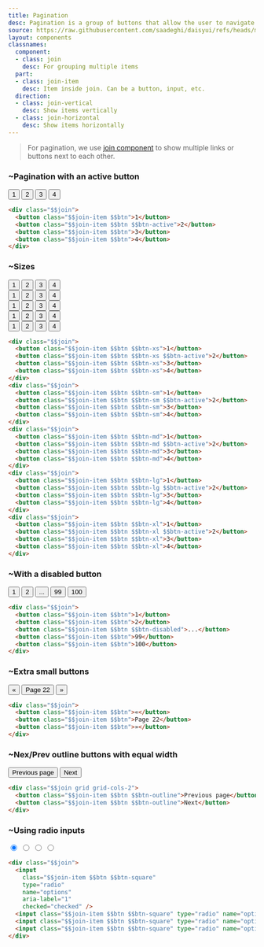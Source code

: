 ```yaml
---
title: Pagination
desc: Pagination is a group of buttons that allow the user to navigate between a set of related content.
source: https://raw.githubusercontent.com/saadeghi/daisyui/refs/heads/master/packages/daisyui/src/components/join.css
layout: components
classnames:
  component:
  - class: join
    desc: For grouping multiple items
  part:
  - class: join-item
    desc: Item inside join. Can be a button, input, etc.
  direction:
  - class: join-vertical
    desc: Show items vertically
  - class: join-horizontal
    desc: Show items horizontally
---
```


<script>
  import Component from "$components/Component.svelte"
  import Translate from "$components/Translate.svelte"
</script>

> For pagination, we use [join component](/components/join) to show multiple links or buttons next to each other.

### ~Pagination with an active button
<div class="join">
  <button class="join-item btn">1</button>
  <button class="join-item btn btn-active">2</button>
  <button class="join-item btn">3</button>
  <button class="join-item btn">4</button>
</div>

```html
<div class="$$join">
  <button class="$$join-item $$btn">1</button>
  <button class="$$join-item $$btn $$btn-active">2</button>
  <button class="$$join-item $$btn">3</button>
  <button class="$$join-item $$btn">4</button>
</div>
```


### ~Sizes
<div class="flex flex-col gap-2 items-center">
  <div class="join">
    <button class="join-item btn btn-xs">1</button>
    <button class="join-item btn btn-xs btn-active">2</button>
    <button class="join-item btn btn-xs">3</button>
    <button class="join-item btn btn-xs">4</button>
  </div>
  <div class="join">
    <button class="join-item btn btn-sm">1</button>
    <button class="join-item btn btn-sm btn-active">2</button>
    <button class="join-item btn btn-sm">3</button>
    <button class="join-item btn btn-sm">4</button>
  </div>
  <div class="join">
    <button class="join-item btn btn-md">1</button>
    <button class="join-item btn btn-md btn-active">2</button>
    <button class="join-item btn btn-md">3</button>
    <button class="join-item btn btn-md">4</button>
  </div>
  <div class="join">
    <button class="join-item btn btn-lg">1</button>
    <button class="join-item btn btn-lg btn-active">2</button>
    <button class="join-item btn btn-lg">3</button>
    <button class="join-item btn btn-lg">4</button>
  </div>
  <div class="join">
    <button class="join-item btn btn-xl">1</button>
    <button class="join-item btn btn-xl btn-active">2</button>
    <button class="join-item btn btn-xl">3</button>
    <button class="join-item btn btn-xl">4</button>
  </div>
</div>

```html
<div class="$$join">
  <button class="$$join-item $$btn $$btn-xs">1</button>
  <button class="$$join-item $$btn $$btn-xs $$btn-active">2</button>
  <button class="$$join-item $$btn $$btn-xs">3</button>
  <button class="$$join-item $$btn $$btn-xs">4</button>
</div>
<div class="$$join">
  <button class="$$join-item $$btn $$btn-sm">1</button>
  <button class="$$join-item $$btn $$btn-sm $$btn-active">2</button>
  <button class="$$join-item $$btn $$btn-sm">3</button>
  <button class="$$join-item $$btn $$btn-sm">4</button>
</div>
<div class="$$join">
  <button class="$$join-item $$btn $$btn-md">1</button>
  <button class="$$join-item $$btn $$btn-md $$btn-active">2</button>
  <button class="$$join-item $$btn $$btn-md">3</button>
  <button class="$$join-item $$btn $$btn-md">4</button>
</div>
<div class="$$join">
  <button class="$$join-item $$btn $$btn-lg">1</button>
  <button class="$$join-item $$btn $$btn-lg $$btn-active">2</button>
  <button class="$$join-item $$btn $$btn-lg">3</button>
  <button class="$$join-item $$btn $$btn-lg">4</button>
</div>
<div class="$$join">
  <button class="$$join-item $$btn $$btn-xl">1</button>
  <button class="$$join-item $$btn $$btn-xl $$btn-active">2</button>
  <button class="$$join-item $$btn $$btn-xl">3</button>
  <button class="$$join-item $$btn $$btn-xl">4</button>
</div>
```


### ~With a disabled button
<div class="join">
  <button class="join-item btn">1</button>
  <button class="join-item btn">2</button>
  <button class="join-item btn btn-disabled">...</button>
  <button class="join-item btn">99</button>
  <button class="join-item btn">100</button>
</div>

```html
<div class="$$join">
  <button class="$$join-item $$btn">1</button>
  <button class="$$join-item $$btn">2</button>
  <button class="$$join-item $$btn $$btn-disabled">...</button>
  <button class="$$join-item $$btn">99</button>
  <button class="$$join-item $$btn">100</button>
</div>
```


### ~Extra small buttons
<div class="join">
  <button class="join-item btn">«</button>
  <button class="join-item btn">Page 22</button>
  <button class="join-item btn">»</button>
</div>

```html
<div class="$$join">
  <button class="$$join-item $$btn">«</button>
  <button class="$$join-item $$btn">Page 22</button>
  <button class="$$join-item $$btn">»</button>
</div>
```


### ~Nex/Prev outline buttons with equal width
<div class="join grid grid-cols-2">
  <button class="join-item btn btn-outline">Previous page</button>
  <button class="join-item btn btn-outline">Next</button>
</div>

```html
<div class="$$join grid grid-cols-2">
  <button class="$$join-item $$btn $$btn-outline">Previous page</button>
  <button class="$$join-item $$btn $$btn-outline">Next</button>
</div>
```


### ~Using radio inputs
<div class="join">
  <input class="join-item btn btn-square" type="radio" name="options" aria-label="1" checked="checked" />
  <input class="join-item btn btn-square" type="radio" name="options" aria-label="2" />
  <input class="join-item btn btn-square" type="radio" name="options" aria-label="3" />
  <input class="join-item btn btn-square" type="radio" name="options" aria-label="4" />
</div>

```html
<div class="$$join">
  <input
    class="$$join-item $$btn $$btn-square"
    type="radio"
    name="options"
    aria-label="1"
    checked="checked" />
  <input class="$$join-item $$btn $$btn-square" type="radio" name="options" aria-label="2" />
  <input class="$$join-item $$btn $$btn-square" type="radio" name="options" aria-label="3" />
  <input class="$$join-item $$btn $$btn-square" type="radio" name="options" aria-label="4" />
</div>
```
